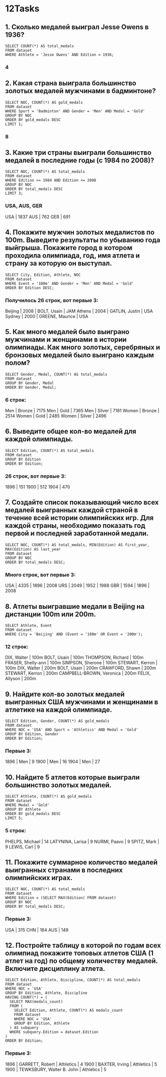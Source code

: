 # 12Tasks

## 1. Сколько медалей выиграл Jesse Owens в 1936?
```
SELECT COUNT(*) AS total_medals
FROM dataset
WHERE Athlete = 'Jesse Owens' AND Edition = 1936;
```
### 4

## 2. Какая страна выиграла большинство золотых медалей мужчинами в бадминтоне?
```
SELECT NOC, COUNT(*) AS gold_medals
FROM dataset
WHERE Sport = 'Badminton' AND Gender = 'Men' AND Medal = 'Gold'
GROUP BY NOC
ORDER BY gold_medals DESC
LIMIT 1;

```
### 8

## 3. Какие три страны выиграли большинство медалей в последние годы (с 1984 по 2008)?
```
SELECT NOC, COUNT(*) AS total_medals
FROM dataset
WHERE Edition >= 1984 AND Edition <= 2008
GROUP BY NOC
ORDER BY total_medals DESC
LIMIT 3;

```
### USA, AUS, GER
USA |         1837
AUS |          762
GER |          691

## 4. Покажите мужчин золотых медалистов по 100m. Выведите результаты по убыванию года выйгрыша. Покажите город в котором проходила олимпиада, год, имя атлета и страну за которую он выступал.
```
SELECT City, Edition, Athlete, NOC
FROM dataset
WHERE Event = '100m' AND Gender = 'Men' AND Medal = 'Gold'
ORDER BY Edition DESC;

```
### Получилось 26 строк, вот первые 3:
Beijing               |    2008 | BOLT, Usain           | JAM
Athens                |    2004 | GATLIN, Justin        | USA
Sydney                |    2000 | GREENE, Maurice       | USA

## 5. Как много медалей было выиграно мужчинами и женщинами в истории олимпиады. Как много золотых, серебряных и бронзовых медалей было выиграно каждым полом?
```
SELECT Gender, Medal, COUNT(*) AS total_medals
FROM dataset
GROUP BY Gender, Medal
ORDER BY Gender, Medal;

```
### 6 строк:

Men    | Bronze |         7175
Men    | Gold   |         7365
Men    | Silver |         7181
Women  | Bronze |         2514
Women  | Gold   |         2485
Women  | Silver |         2496

## 6. Выведите общее кол-во медалей для каждой олимпиады.
```
SELECT Edition, COUNT(*) AS total_medals
FROM dataset
GROUP BY Edition
ORDER BY Edition;

```
### 26 строк, вот первые 3:
1896 |          151
1900 |          512
1904 |          470

## 7. Создайте список показывающий число всех медалей выигранных каждой страной в течение всей истории олимпийских игр. Для каждой страны, необходимо показать год первой и последней заработанной медали.
```
SELECT NOC, COUNT(*) AS total_medals, MIN(Edition) AS first_year, MAX(Edition) AS last_year
FROM dataset
GROUP BY NOC
ORDER BY total_medals DESC;

```
### Много строк, вот первые 3:
USA |         4335 |       1896 |      2008
URS |         2049 |       1952 |      1988
GBR |         1594 |       1896 |      2008

## 8. Атлеты выигравшие медали в Beijing на дистанции 100m или 200m.
```
SELECT Athlete, Event
FROM dataset
WHERE City = 'Beijing' AND (Event = '100m' OR Event = '200m');

```
### 12 строк:
DIX, Walter              | 100m
BOLT, Usain              | 100m
THOMPSON, Richard        | 100m
FRASER, Shelly-ann       | 100m
SIMPSON, Sherone         | 100m
STEWART, Kerron          | 100m
DIX, Walter              | 200m
BOLT, Usain              | 200m
CRAWFORD, Shawn          | 200m
STEWART, Kerron          | 200m
CAMPBELL-BROWN, Veronica | 200m
FELIX, Allyson           | 200m

## 9. Найдите кол-во золотых медалей выигранных США мужчинами и женщинами в атлетике на каждой олимпиаде.
```
SELECT Edition, Gender, COUNT(*) AS gold_medals
FROM dataset
WHERE NOC = 'USA' AND Sport = 'Athletics' AND Medal = 'Gold'
GROUP BY Edition, Gender
ORDER BY Edition;

```
### Первые 3:
1896 | Men    |           9
1900 | Men    |          16
1904 | Men    |          27

## 10. Найдите 5 атлетов которые выиграли большинство золотых медалей.
```
SELECT Athlete, COUNT(*) AS gold_medals
FROM dataset
WHERE Medal = 'Gold'
GROUP BY Athlete
ORDER BY gold_medals DESC
LIMIT 5;

```
### 5 строк:
PHELPS, Michael  |          14
LATYNINA, Larisa |           9
NURMI, Paavo     |           9
SPITZ, Mark      |           9
LEWIS, Carl      |           9

## 11. Покажите суммарное количество медалей выигранных странами в последних олимпийских играх.
```
SELECT NOC, COUNT(*) AS total_medals
FROM dataset
WHERE Edition = (SELECT MAX(Edition) FROM dataset)
GROUP BY NOC
ORDER BY total_medals DESC;

```
### Первые 3:
USA |          315
CHN |          184
AUS |          149

## 12. Постройте таблицу в которой по годам всех олимпиад покажите топовых атлетов США (1 атлет на год) по общему количеству медалей. Включите дисциплину атлета.
```
SELECT Edition, Athlete, Discipline, COUNT(*) AS total_medals
FROM dataset
WHERE NOC = 'USA'
GROUP BY Edition, Athlete, Discipline
HAVING COUNT(*) = (
  SELECT MAX(medals_count)
  FROM (
    SELECT Edition, Athlete, COUNT(*) AS medals_count
    FROM dataset
    WHERE NOC = 'USA'
    GROUP BY Edition, Athlete
  ) AS subquery
  WHERE subquery.Edition = dataset.Edition
)
ORDER BY Edition;

```
### Первые 3:
1896 | GARRETT, Robert                  | Athletics     |            4
1900 | BAXTER, Irving                   | Athletics     |            5
1900 | TEWKSBURY, Walter B. John        | Athletics     |            5
